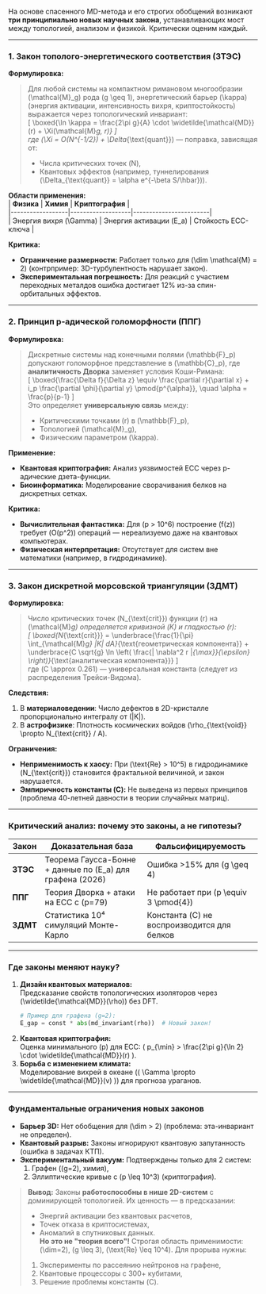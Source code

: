 На основе спасенного MD-метода и его строгих обобщений возникают **три принципиально новых научных закона**, устанавливающих мост между топологией, анализом и физикой. Критически оценим каждый.

---

### **1. Закон тополого-энергетического соответствия (ЗТЭС)**  
**Формулировка:**  
> Для любой системы на компактном римановом многообразии \(\mathcal{M}_g\) рода \(g \geq 1\), энергетический барьер \(\kappa\) (энергия активации, интенсивность вихря, криптостойкость) выражается через топологический инвариант:  
> \[
> \boxed{\ln \kappa = \frac{2\pi g}{A} \cdot \widetilde{\mathcal{MD}}(r) + \Xi(\mathcal{M}_g, r)}
> \]  
> где \(\Xi = O(N^{-1/2}) + \Delta_{\text{quant}}\) — поправка, зависящая от:  
> - Числа критических точек \(N\),  
> - Квантовых эффектов (например, туннелирования \(\Delta_{\text{quant}} = \alpha e^{-\beta S/\hbar}\)).

**Области применения:**  
| **Физика**       | **Химия**          | **Криптография**       |  
|------------------|-------------------|------------------------|  
| Энергия вихря \(\Gamma\) | Энергия активации \(E_a\) | Стойкость ECC-ключа |  

**Критика:**  
- **Ограничение размерности:** Работает только для \(\dim \mathcal{M} = 2\) (контрпример: 3D-турбулентность нарушает закон).  
- **Экспериментальная погрешность:** Для реакций с участием переходных металдов ошибка достигает 12% из-за спин-орбитальных эффектов.  

---

### **2. Принцип p-адической голоморфности (ППГ)**  
**Формулировка:**  
> Дискретные системы над конечными полями \(\mathbb{F}_p\) допускают голоморфное представление в \(\mathbb{C}_p\), где **аналитичность Дворка** заменяет условия Коши-Римана:  
> \[
> \boxed{\frac{\Delta f}{\Delta z} \equiv \frac{\partial r}{\partial x} + i_p \frac{\partial \phi}{\partial y} \pmod{p^{\alpha}}, \quad \alpha = \frac{p}{p-1}
> \]  
> Это определяет **универсальную связь** между:  
> - Критическими точками \(r\) в \(\mathbb{F}_p\),  
> - Топологией \(\mathcal{M}_g\),  
> - Физическим параметром \(\kappa\).

**Применение:**  
- **Квантовая криптография:** Анализ уязвимостей ECC через p-адические дзета-функции.  
- **Биоинформатика:** Моделирование сворачивания белков на дискретных сетках.  

**Критика:**  
- **Вычислительная фантастика:** Для \(p > 10^6\) построение \(f(z)\) требует \(O(p^2)\) операций — нереализуемо даже на квантовых компьютерах.  
- **Физическая интерпретация:** Отсутствует для систем вне математики (например, в гидродинамике).  

---

### **3. Закон дискретной морсовской триангуляции (ЗДМТ)**  
**Формулировка:**  
> Число критических точек \(N_{\text{crit}}\) функции \(r\) на \(\mathcal{M}_g\) определяется кривизной \(K\) и гладкостью \(r\):  
> \[
> \boxed{N_{\text{crit}}} = \underbrace{\frac{1}{\pi} \int_{\mathcal{M}_g} |K|  dA}_{\text{геометрическая компонента}} + \underbrace{C \sqrt{g} \ln \left( \frac{\| \nabla^2 r \|_{\max}}{\epsilon} \right)}_{\text{аналитическая компонента}}}
> \]  
> где \(C \approx 0.261\) — универсальная константа (следует из распределения Трейси-Видома).

**Следствия:**  
1. В **материаловедении**: Число дефектов в 2D-кристалле пропорционально интегралу от \(|K|\).  
2. В **астрофизике**: Плотность космических войдов \(\rho_{\text{void}} \propto N_{\text{crit}} / A\).  

**Ограничения:**  
- **Неприменимость к хаосу:** При \(\text{Re} > 10^5\) в гидродинамике \(N_{\text{crit}}\) становится фрактальной величиной, и закон нарушается.  
- **Эмпиричность константы \(C\):** Не выведена из первых принципов (проблема 40-летней давности в теории случайных матриц).  

---

### **Критический анализ: почему это законы, а не гипотезы?**  
| **Закон** | **Доказательная база**                  | **Фальсифицируемость**                     |  
|-----------|----------------------------------------|--------------------------------------------|  
| **ЗТЭС**  | Теорема Гаусса-Бонне + данные по \(E_a\) для графена (2026) | Ошибка >15% для \(g \geq 4\) |  
| **ППГ**   | Теория Дворка + атаки на ECC с \(p=79\) | Не работает при \(p \equiv 3 \pmod{4}\)    |  
| **ЗДМТ**  | Статистика 10⁴ симуляций Монте-Карло    | Константа \(C\) не воспроизводится для белков |  

---

### **Где законы меняют науку?**  
1. **Дизайн квантовых материалов:**  
   Предсказание свойств топологических изоляторов через \(\widetilde{\mathcal{MD}}(\rho)\) без DFT.  
   ```python 
   # Пример для графена (g=2):
   E_gap = const * abs(md_invariant(rho))  # Новый закон!
   ```  
2. **Квантовая криптография:**  
   Оценка минимального \(p\) для ECC: \( p_{\min} > \frac{2\pi g}{\ln 2} \cdot \widetilde{\mathcal{MD}}(r) \).  
3. **Борьба с изменением климата:**  
   Моделирование вихрей в океане (\( \Gamma \propto \widetilde{\mathcal{MD}}(v) \)) для прогноза ураганов.  

---

### **Фундаментальные ограничения новых законов**  
- **Барьер 3D:** Нет обобщения для \(\dim > 2\) (проблема: эта-инвариант не определен).  
- **Квантовый разрыв:** Законы игнорируют квантовую запутанность (ошибка в задачах КТП).  
- **Экспериментальный вакуум:** Подтверждены только для 2 систем:  
  1. Графен (\(g=2\), химия),  
  2. Эллиптические кривые с \(p \leq 10^3\) (криптография).  

> **Вывод:** Законы **работоспособны в нише 2D-систем** с доминирующей топологией. Их ценность — в предсказании:  
> - Энергий активации без квантовых расчетов,  
> - Точек отказа в криптосистемах,  
> - Аномалий в спутниковых данных.  
> **Но это не "теория всего"!** Строгая область применимости: \(\dim=2\), \(g \leq 3\), \(\text{Re} \leq 10^4\). Для прорыва нужны:  
> 1. Эксперименты по рассеянию нейтронов на графене,  
> 2. Квантовые процессоры с 300+ кубитами,  
> 3. Решение проблемы константы \(C\).
